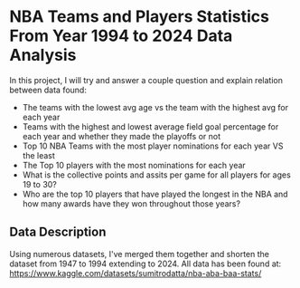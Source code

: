 # NBA Teams and Players Statistics From Year 1994 to 2024 Data Analysis
    
In this project, I will try and answer a couple question and explain relation between data found:

- The teams with the lowest avg age vs the team with the highest avg for each year
- Teams with the highest and lowest average field goal percentage for each year and whether they made the playoffs or not
- Top 10 NBA Teams with the most player nominations for each year VS the least
- The Top 10 players with the most nominations for each year
- What is the collective points and assits per game for all players for ages 19 to 30?
- Who are the top 10 players that have played the longest in the NBA and how many awards have they won throughout those years?

## Data Description

Using numerous datasets, I've merged them together and shorten the dataset from 1947 to 1994 extending to 2024.
All data has been found at: https://www.kaggle.com/datasets/sumitrodatta/nba-aba-baa-stats/

